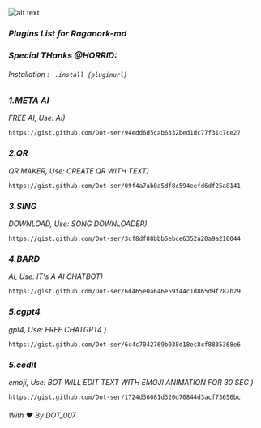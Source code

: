 ![alt text](https://te.legra.ph/file/9a039801e1fbb63080dc3.jpg)
### _Plugins List for Raganork-md_
### _Special THanks @HORRID:_

###### _Installation : ``` .install {pluginurl}```_

<!-- PLUGIN LIST-->
### _1.META AI_
_FREE AI, 
Use: AI)_
```
https://gist.github.com/Dot-ser/94edd6d5cab6332bed1dc77f31c7ce27
```
### _2.QR_
_QR MAKER, 
Use: CREATE QR WITH TEXT)_
```
https://gist.github.com/Dot-ser/09f4a7ab0a5df8c594eefd6df25a8141
```
### _3.SING_
_DOWNLOAD, 
Use: SONG DOWNLOADER)_
```
https://gist.github.com/Dot-ser/3cf8df88bbb5ebce6352a20a9a210044
```
### _4.BARD_
_AI, 
Use: IT's A AI CHATBOT)_
```
https://gist.github.com/Dot-ser/6d465e0a646e59f44c1d865d9f282b29
```
### _5.cgpt4_
_gpt4, 
Use: FREE CHATGPT4 )_
```
https://gist.github.com/Dot-ser/6c4c7042769b038d18ec8cf8835368e6
```
### _5.cedit_
_emoji, 
Use: BOT WILL EDIT TEXT WITH EMOJI ANIMATION FOR 30 SEC )_
```
https://gist.github.com/Dot-ser/1724d36081d320d70844d3acf73656bc
```
###### With ❤️ By DOT_007
